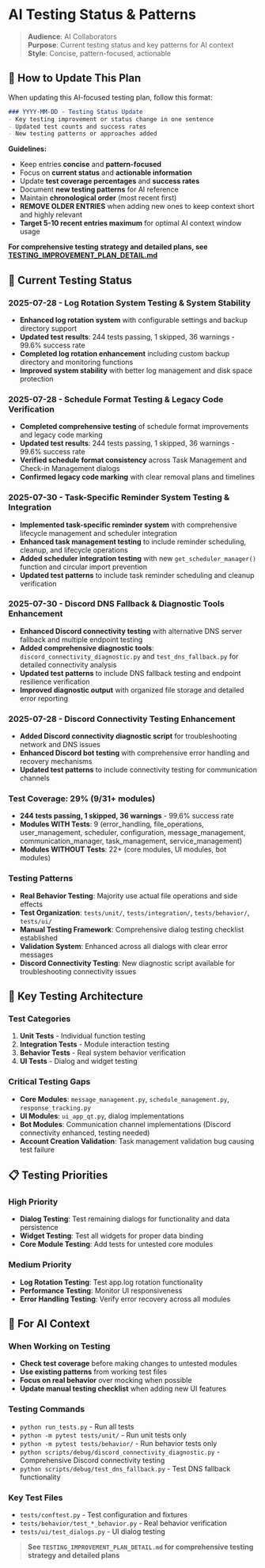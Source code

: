 # AI Testing Status & Patterns

> **Audience**: AI Collaborators  
> **Purpose**: Current testing status and key patterns for AI context  
> **Style**: Concise, pattern-focused, actionable

## 📝 How to Update This Plan

When updating this AI-focused testing plan, follow this format:

```markdown
### YYYY-MM-DD - Testing Status Update
- Key testing improvement or status change in one sentence
- Updated test counts and success rates
- New testing patterns or approaches added
```

**Guidelines:**
- Keep entries **concise** and **pattern-focused**
- Focus on **current status** and **actionable information**
- Update **test coverage percentages** and **success rates**
- Document **new testing patterns** for AI reference
- Maintain **chronological order** (most recent first)
- **REMOVE OLDER ENTRIES** when adding new ones to keep context short and highly relevant
- **Target 5-10 recent entries maximum** for optimal AI context window usage

**For comprehensive testing strategy and detailed plans, see [TESTING_IMPROVEMENT_PLAN_DETAIL.md](TESTING_IMPROVEMENT_PLAN_DETAIL.md)**

## 🎯 **Current Testing Status**

### **2025-07-28 - Log Rotation System Testing & System Stability**
- **Enhanced log rotation system** with configurable settings and backup directory support
- **Updated test results**: 244 tests passing, 1 skipped, 36 warnings - 99.6% success rate
- **Completed log rotation enhancement** including custom backup directory and monitoring functions
- **Improved system stability** with better log management and disk space protection

### **2025-07-28 - Schedule Format Testing & Legacy Code Verification**
- **Completed comprehensive testing** of schedule format improvements and legacy code marking
- **Updated test results**: 244 tests passing, 1 skipped, 36 warnings - 99.6% success rate
- **Verified schedule format consistency** across Task Management and Check-in Management dialogs
- **Confirmed legacy code marking** with clear removal plans and timelines

### **2025-07-30 - Task-Specific Reminder System Testing & Integration**
- **Implemented task-specific reminder system** with comprehensive lifecycle management and scheduler integration
- **Enhanced task management testing** to include reminder scheduling, cleanup, and lifecycle operations
- **Added scheduler integration testing** with new `get_scheduler_manager()` function and circular import prevention
- **Updated test patterns** to include task reminder scheduling and cleanup verification

### **2025-07-30 - Discord DNS Fallback & Diagnostic Tools Enhancement**
- **Enhanced Discord connectivity testing** with alternative DNS server fallback and multiple endpoint testing
- **Added comprehensive diagnostic tools**: `discord_connectivity_diagnostic.py` and `test_dns_fallback.py` for detailed connectivity analysis
- **Updated test patterns** to include DNS fallback testing and endpoint resilience verification
- **Improved diagnostic output** with organized file storage and detailed error reporting

### **2025-07-28 - Discord Connectivity Testing Enhancement**
- **Added Discord connectivity diagnostic script** for troubleshooting network and DNS issues
- **Enhanced Discord bot testing** with comprehensive error handling and recovery mechanisms
- **Updated test patterns** to include connectivity testing for communication channels

### **Test Coverage: 29% (9/31+ modules)**
- **244 tests passing, 1 skipped, 36 warnings** - 99.6% success rate
- **Modules WITH Tests**: 9 (error_handling, file_operations, user_management, scheduler, configuration, message_management, communication_manager, task_management, service_management)
- **Modules WITHOUT Tests**: 22+ (core modules, UI modules, bot modules)

### **Testing Patterns**
- **Real Behavior Testing**: Majority use actual file operations and side effects
- **Test Organization**: `tests/unit/`, `tests/integration/`, `tests/behavior/`, `tests/ui/`
- **Manual Testing Framework**: Comprehensive dialog testing checklist established
- **Validation System**: Enhanced across all dialogs with clear error messages
- **Discord Connectivity Testing**: New diagnostic script available for troubleshooting connectivity issues

## 🔧 **Key Testing Architecture**

### **Test Categories**
1. **Unit Tests** - Individual function testing
2. **Integration Tests** - Module interaction testing  
3. **Behavior Tests** - Real system behavior verification
4. **UI Tests** - Dialog and widget testing

### **Critical Testing Gaps**
- **Core Modules**: `message_management.py`, `schedule_management.py`, `response_tracking.py`
- **UI Modules**: `ui_app_qt.py`, dialog implementations
- **Bot Modules**: Communication channel implementations (Discord connectivity enhanced, testing needed)
- **Account Creation Validation**: Task management validation bug causing test failure

## 📋 **Testing Priorities**

### **High Priority**
- **Dialog Testing**: Test remaining dialogs for functionality and data persistence
- **Widget Testing**: Test all widgets for proper data binding
- **Core Module Testing**: Add tests for untested core modules

### **Medium Priority**
- **Log Rotation Testing**: Test app.log rotation functionality
- **Performance Testing**: Monitor UI responsiveness
- **Error Handling Testing**: Verify error recovery across all modules

## 🎯 **For AI Context**

### **When Working on Testing**
- **Check test coverage** before making changes to untested modules
- **Use existing patterns** from working test files
- **Focus on real behavior** over mocking when possible
- **Update manual testing checklist** when adding new UI features

### **Testing Commands**
- `python run_tests.py` - Run all tests
- `python -m pytest tests/unit/` - Run unit tests only
- `python -m pytest tests/behavior/` - Run behavior tests only
- `python scripts/debug/discord_connectivity_diagnostic.py` - Comprehensive Discord connectivity testing
- `python scripts/debug/test_dns_fallback.py` - Test DNS fallback functionality

### **Key Test Files**
- `tests/conftest.py` - Test configuration and fixtures
- `tests/behavior/test_*_behavior.py` - Real behavior verification
- `tests/ui/test_dialogs.py` - UI dialog testing

> **See `TESTING_IMPROVEMENT_PLAN_DETAIL.md` for comprehensive testing strategy and detailed plans** 